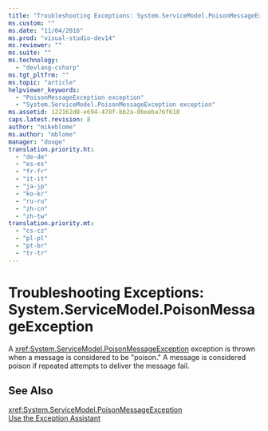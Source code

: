 ```yaml
---
title: "Troubleshooting Exceptions: System.ServiceModel.PoisonMessageException | Microsoft Docs"
ms.custom: ""
ms.date: "11/04/2016"
ms.prod: "visual-studio-dev14"
ms.reviewer: ""
ms.suite: ""
ms.technology: 
  - "devlang-csharp"
ms.tgt_pltfrm: ""
ms.topic: "article"
helpviewer_keywords: 
  - "PoisonMessageException exception"
  - "System.ServiceModel.PoisonMessageException exception"
ms.assetid: 122162d8-e694-478f-bb2a-0beeba76f618
caps.latest.revision: 8
author: "mikeblome"
ms.author: "mblome"
manager: "douge"
translation.priority.ht: 
  - "de-de"
  - "es-es"
  - "fr-fr"
  - "it-it"
  - "ja-jp"
  - "ko-kr"
  - "ru-ru"
  - "zh-cn"
  - "zh-tw"
translation.priority.mt: 
  - "cs-cz"
  - "pl-pl"
  - "pt-br"
  - "tr-tr"
---
```

# Troubleshooting Exceptions: System.ServiceModel.PoisonMessageException
A <xref:System.ServiceModel.PoisonMessageException> exception is thrown when a message is considered to be "poison." A message is considered poison if repeated attempts to deliver the message fail.  
  
## See Also  
 <xref:System.ServiceModel.PoisonMessageException>   
 [Use the Exception Assistant](../Topic/How%20to:%20Use%20the%20Exception%20Assistant.md)